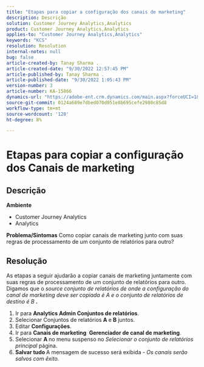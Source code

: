 ```yaml
---
title: "Etapas para copiar a configuração dos canais de marketing"
description: Descrição
solution: Customer Journey Analytics,Analytics
product: Customer Journey Analytics,Analytics
applies-to: "Customer Journey Analytics,Analytics"
keywords: "KCS"
resolution: Resolution
internal-notes: null
bug: false
article-created-by: Tanay Sharma .
article-created-date: "9/30/2022 12:57:45 PM"
article-published-by: Tanay Sharma .
article-published-date: "9/30/2022 1:05:43 PM"
version-number: 3
article-number: KA-15866
dynamics-url: "https://adobe-ent.crm.dynamics.com/main.aspx?forceUCI=1&pagetype=entityrecord&etn=knowledgearticle&id=bab66c76-bf40-ed11-9db1-0022480868ff"
source-git-commit: 0124a689e7dbed070d051e8b695cefe2980c85d8
workflow-type: tm+mt
source-wordcount: '128'
ht-degree: 8%

---
```


# Etapas para copiar a configuração dos Canais de marketing

## Descrição

<b>Ambiente</b>
- Customer Journey Analytics
- Analytics



<b>Problema/Sintomas</b>
Como copiar canais de marketing junto com suas regras de processamento de um conjunto de relatórios para outro?


## Resolução


As etapas a seguir ajudarão a copiar canais de marketing juntamente com suas regras de processamento de um conjunto de relatórios para outro. Digamos que o *source<b> </b>conjunto de relatórios *de onde a configuração do canal de marketing deve ser copiada é* A *e o* conjunto de relatórios de destino *é* B <b>*.</b>

1. Ir para <b>Analytics </b> <b>Admin </b> <b>Conjuntos de relatórios</b>.
2. Selecionar Conjuntos de relatórios <b>A </b>e <b>B</b> juntos.
3. Editar <b>Configurações</b>.
4. Ir para <b>Canais de marketing </b> <b>Gerenciador de canal de marketing</b>.
5. Selecionar <b>A </b>no menu suspenso no *Selecionar o conjunto de relatórios principal* página.
6. <b>Salvar tudo </b> A mensagem de sucesso será exibida - *Os canais serão salvos com êxito.*



